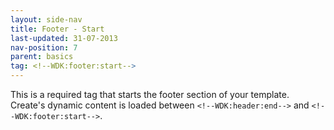 ```yaml
---
layout: side-nav
title: Footer - Start
last-updated: 31-07-2013
nav-position: 7
parent: basics
tag: <!--WDK:footer:start-->
---
```


This is a required tag that starts the footer section of your template. Create's dynamic content is loaded between `<!--WDK:header:end-->` and `<!--WDK:footer:start-->`. 
